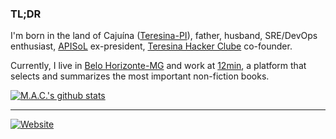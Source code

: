 ### TL;DR

I'm born in the land of Cajuína ([Teresina-PI](https://pt.wikipedia.org/wiki/Teresina)), father, husband, SRE/DevOps enthusiast, [APISoL](https://github.com/apisol) ex-president, [Teresina Hacker Clube](https://github.com/teresinahc) co-founder.

Currently, I live in [Belo Horizonte-MG](https://pt.wikipedia.org/wiki/Belo_Horizonte) and work at [12min](https://github.com/12min), a platform that selects and summarizes the most important non-fiction books.

[![M.A.C.'s github stats](https://github-readme-stats.vercel.app/api?username=olucasmac&theme=blue-green)](https://github.com/anuraghazra/github-readme-stats)

 
 ----

[![Website](https://img.shields.io/website?style=for-the-badge&url=https%3A%2F%2Flucasmac.com)](https://lucasmac.com/)
